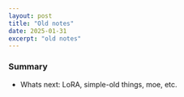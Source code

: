 ```yaml
---
layout: post
title: "Old notes"
date: 2025-01-31
excerpt: "old notes"
---
```


### Summary

- Whats next: LoRA, simple-old things, moe, etc.
